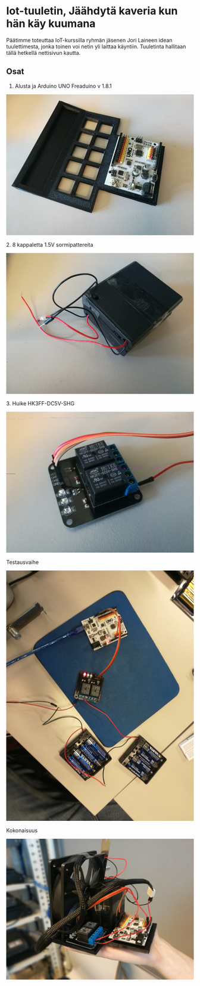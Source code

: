 # Iot-tuuletin, Jäähdytä kaveria kun hän käy kuumana

Päätimme toteuttaa IoT-kurssilla ryhmän jäsenen Jori Laineen idean tuulettimesta, jonka toinen voi netin yli laittaa käyntiin. Tuuletinta hallitaan tällä hetkellä nettisivun kautta.

## Osat

1. Alusta ja Arduino UNO Freaduino v 1.8.1
<p align="center">
  <img src="https://github.com/joonaleppalahti/arctic-iot/blob/master/img/2.jpg" width="600"/>
</p>
2. 8 kappaletta 1.5V sormipattereita
<p align="center">
  <img src="https://github.com/joonaleppalahti/arctic-iot/blob/master/img/5.jpg" width="600"/>
</p>
3. Huike HK3FF-DC5V-SHG
<p align="center">
  <img src="https://github.com/joonaleppalahti/arctic-iot/blob/master/img/3.jpg" width="600"/>
</p>
Testausvaihe
<p align="center">
  <img src="https://github.com/joonaleppalahti/arctic-iot/blob/master/img/6.jpg" width="600"/>
</p>
Kokonaisuus
<p align="center">
  <img src="https://github.com/joonaleppalahti/arctic-iot/blob/master/img/1.jpg" width="600"/>
</p>
